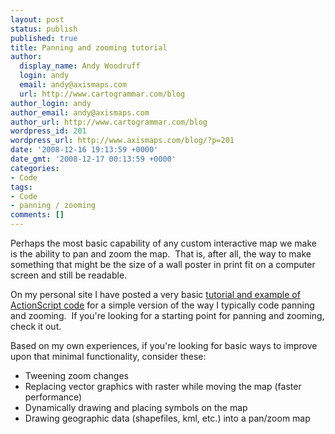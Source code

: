 ```yaml
---
layout: post
status: publish
published: true
title: Panning and zooming tutorial
author:
  display_name: Andy Woodruff
  login: andy
  email: andy@axismaps.com
  url: http://www.cartogrammar.com/blog
author_login: andy
author_email: andy@axismaps.com
author_url: http://www.cartogrammar.com/blog
wordpress_id: 201
wordpress_url: http://www.axismaps.com/blog/?p=201
date: '2008-12-16 19:13:59 +0000'
date_gmt: '2008-12-17 00:13:59 +0000'
categories:
- Code
tags:
- Code
- panning / zooming
comments: []
---
```

<p>Perhaps the most basic capability of any custom interactive map we make is the ability to pan and zoom the map.  That is, after all, the way to make something that might be the size of a wall poster in print fit on a computer screen and still be readable.</p>
<p>On my personal site I have posted a very basic <a href="http://www.cartogrammar.com/blog/simple-map-panning-and-zooming-with-actionscript/">tutorial and example of ActionScript code</a> for a simple version of the way I typically code panning and zooming.  If you're looking for a starting point for panning and zooming, check it out.</p>
<p>Based on my own experiences, if you're looking for basic ways to improve upon that minimal functionality, consider these:</p>
<ul>
<li>Tweening zoom changes</li>
<li>Replacing vector graphics with raster while moving the map (faster performance)</li>
<li>Dynamically drawing and placing symbols on the map</li>
<li>Drawing geographic data (shapefiles, kml, etc.) into a pan/zoom map</li>
</ul>
